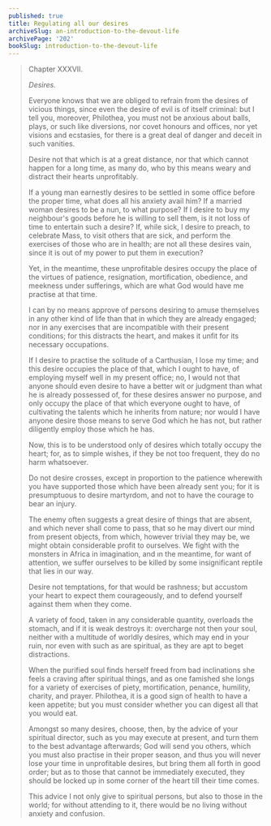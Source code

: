 ```yaml
---
published: true
title: Regulating all our desires
archiveSlug: an-introduction-to-the-devout-life
archivePage: '202'
bookSlug: introduction-to-the-devout-life
---
```


> Chapter XXXVII.
>
> *Desires.*
>
> Everyone knows that we are obliged to refrain from the desires of vicious things, since even the desire of evil is of itself criminal: but I tell you, moreover, Philothea, you must not be anxious about balls, plays, or such like diversions, nor covet honours and offices, nor yet visions and ecstasies, for there is a great deal of danger and deceit in such vanities.
>
> Desire not that which is at a great distance, nor that which cannot happen for a long time, as many do, who by this means weary and distract their hearts unprofitably.
>
> If a young man earnestly desires to be settled in some office before the proper time, what does all his anxiety avail him? If a married woman desires to be a nun, to what purpose? If I desire to buy my neighbour's goods before he is willing to sell them, is it not loss of time to entertain such a desire? If, while sick, I desire to preach, to celebrate Mass, to visit others that are sick, and perform the exercises of those who are in health; are not all these desires vain, since it is out of my power to put them in execution?
>
> Yet, in the meantime, these unprofitable desires occupy the place of the virtues of patience, resignation, mortification, obedience, and meekness under sufferings, which are what God would have me practise at that time.
>
> I can by no means approve of persons desiring to amuse themselves in any other kind of life than that in which they are already engaged; nor in any exercises that are incompatible with their present conditions; for this distracts the heart, and makes it unfit for its necessary occupations.
>
> If I desire to practise the solitude of a Carthusian, I lose my time; and this desire occupies the place of that, which I ought to have, of employing myself well in my present office; no, I would not that anyone should even desire to have a better wit or judgment than what he is already possessed of, for these desires answer no purpose, and only occupy the place of that which everyone ought to have, of cultivating the talents which he inherits from nature; nor would I have anyone desire those means to serve God which he has not, but rather diligently employ those which he has.
>
> Now, this is to be understood only of desires which totally occupy the heart; for, as to simple wishes, if they be not too frequent, they do no harm whatsoever.
>
> Do not desire crosses, except in proportion to the patience wherewith you have supported those which have been already sent you; for it is presumptuous to desire martyrdom, and not to have the courage to bear an injury.
>
> The enemy often suggests a great desire of things that are absent, and which never shall come to pass, that so he may divert our mind from present objects, from which, however trivial they may be, we might obtain considerable profit to ourselves. We fight with the monsters in Africa in imagination, and ın the meantime, for want of attention, we suffer ourselves to be killed by some insignificant reptile that lies in our way.
>
> Desire not temptations, for that would be rashness; but accustom your heart to expect them courageously, and to defend yourself against them when they come.
>
> A variety of food, taken in any considerable quantity, overloads the stomach, and if it is weak destroys it: overcharge not then your soul, neither with a multitude of worldly desires, which may end in your ruin, nor even with such as are spiritual, as they are apt to beget distractions.
>
> When the purified soul finds herself freed from bad inclinations she feels a craving after spiritual things, and as one famished she longs for a variety of exercises of piety, mortification, penance, humility, charity, and prayer. Philothea, it is a good sign of health to have a keen appetite; but you must consider whether you can digest all that you would eat.
>
> Amongst so many desires, choose, then, by the advice of your spiritual director, such as you may execute at present, and turn them to the best advantage afterwards; God will send you others, which you must also practise in their proper season, and thus you will never lose your time in unprofitable desires, but bring them all forth in good order; but as to those that cannot be immediately executed, they should be locked up in some corner of the heart till their time comes.
>
> This advice I not only give to spiritual persons, but also to those in the world; for without attending to it, there would be no living without anxiety and confusion.
